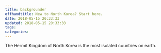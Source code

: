 ```yaml
---
title: backgrounder
offhandtitle: New to North Korea? Start here.
date: 2018-05-15 20:33:33
updated: 2018-05-15 20:33:33
tags:
categories:
---
```


The Hermit Kingdom of North Korea is the most isolated countries on earth.
